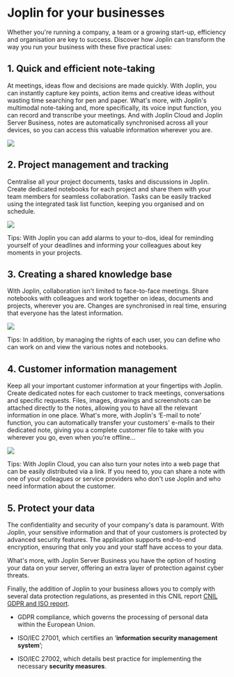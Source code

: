 # Joplin for your businesses

Whether you're running a company, a team or a growing start-up, efficiency and organisation are key to success. Discover how Joplin can transform the way you run your business with these five practical uses:

## 1\. Quick and efficient note-taking

At meetings, ideas flow and decisions are made quickly. With Joplin, you can instantly capture key points, action items and creative ideas without wasting time searching for pen and paper. What's more, with Joplin's multimodal note-taking and, more specifically, its voice input function, you can record and transcribe your meetings. And with Joplin Cloud and Joplin Server Business, notes are automatically synchronised across all your devices, so you can access this valuable information wherever you are.

<img src="https://raw.githubusercontent.com/laurent22/joplin/dev/Assets/WebsiteAssets/images/use_cases/business/meeting.png" max-width="500px"/>

## 2\. Project management and tracking

Centralise all your project documents, tasks and discussions in Joplin. Create dedicated notebooks for each project and share them with your team members for seamless collaboration. Tasks can be easily tracked using the integrated task list function, keeping you organised and on schedule.

<img src="https://raw.githubusercontent.com/laurent22/joplin/dev/Assets/WebsiteAssets/images/use_cases/business/tracking.png" max-width="500px"/>

Tips: With Joplin you can add alarms to your to-dos, ideal for reminding yourself of your deadlines and informing your colleagues about key moments in your projects.

## 3\. Creating a shared knowledge base

With Joplin, collaboration isn't limited to face-to-face meetings. Share notebooks with colleagues and work together on ideas, documents and projects, wherever you are. Changes are synchronised in real time, ensuring that everyone has the latest information.

<img src="https://raw.githubusercontent.com/laurent22/joplin/dev/Assets/WebsiteAssets/images/use_cases/business/share.png" max-width="500px"/>

Tips: In addition, by managing the rights of each user, you can define who can work on and view the various notes and notebooks.

## 4\. Customer information management

Keep all your important customer information at your fingertips with Joplin. Create dedicated notes for each customer to track meetings, conversations and specific requests. Files, images, drawings and screenshots can be attached directly to the notes, allowing you to have all the relevant information in one place. What's more, with Joplin's ‘E-mail to note’ function, you can automatically transfer your customers' e-mails to their dedicated note, giving you a complete customer file to take with you wherever you go, even when you're offline...

<img src="https://raw.githubusercontent.com/laurent22/joplin/dev/Assets/WebsiteAssets/images/use_cases/business/customers.png" max-width="500px"/>

Tips: With Joplin Cloud, you can also turn your notes into a web page that can be easily distributed via a link. If you need to, you can share a note with one of your colleagues or service providers who don't use Joplin and who need information about the customer.

## 5\. Protect your data

The confidentiality and security of your company's data is paramount. With Joplin, your sensitive information and that of your customers is protected by advanced security features. The application supports end-to-end encryption, ensuring that only you and your staff have access to your data.

What's more, with Joplin Server Business you have the option of hosting your data on your server, offering an extra layer of protection against cyber threats.

Finally, the addition of Joplin to your business allows you to comply with several data protection regulations, as presented in this CNIL report [CNIL GDPR and ISO report](https://www.cnil.fr/fr/liso-27701-une-norme-internationale-pour-la-protection-des-donnees-personnelles#:~:text=Depuis%20de%20nombreuses%20ann%C3%A9es%2C%20la,des%20mesures%20de%20s%C3%A9curit%C3%A9%20n%C3%A9cessaires.).

- GDPR compliance, which governs the processing of personal data within the European Union.
    
- ISO/IEC 27001, which certifies an ‘**information security management system**’;
    
- ISO/IEC 27002, which details best practice for implementing the necessary **security measures**.
